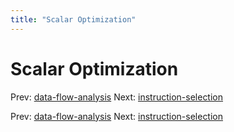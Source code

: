 ```yaml
---
title: "Scalar Optimization"
---
```


# Scalar Optimization

Prev: [data-flow-analysis](data-flow-analysis.md)
Next: [instruction-selection](instruction-selection.md)

Prev: [data-flow-analysis](data-flow-analysis.md)
Next: [instruction-selection](instruction-selection.md)
